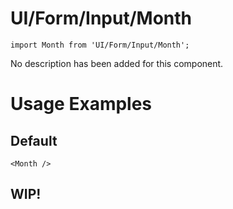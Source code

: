 # UI/Form/Input/Month

```tsx
import Month from 'UI/Form/Input/Month';
```

No description has been added for this component.

# Usage Examples

## Default

```tsx
<Month />
```

## WIP!